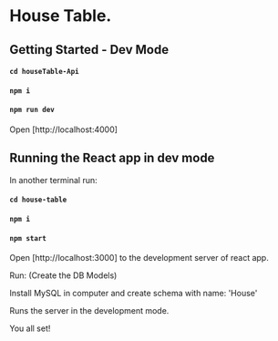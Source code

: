 # House Table.

## Getting Started - Dev Mode

#### `cd houseTable-Api`

#### `npm i`

#### `npm run dev`

Open [http://localhost:4000] 


## Running the React app in dev mode

In another terminal run:

#### `cd house-table`

#### `npm i`

#### `npm start`

Open [http://localhost:3000] to the development server of react app.


Run: (Create the DB Models)

Install MySQL in computer and create schema with name: 'House' 

Runs the server in the development mode.

You all set!



